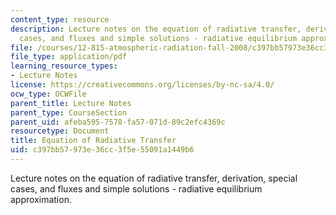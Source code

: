```yaml
---
content_type: resource
description: Lecture notes on the equation of radiative transfer, derivation, special
  cases, and fluxes and simple solutions - radiative equilibrium approximation.
file: /courses/12-815-atmospheric-radiation-fall-2008/c397bb57973e36cc3f5e55091a1449b6_radiative_transf.pdf
file_type: application/pdf
learning_resource_types:
- Lecture Notes
license: https://creativecommons.org/licenses/by-nc-sa/4.0/
ocw_type: OCWFile
parent_title: Lecture Notes
parent_type: CourseSection
parent_uid: afeba595-7578-fa57-071d-89c2efc4369c
resourcetype: Document
title: Equation of Radiative Transfer
uid: c397bb57-973e-36cc-3f5e-55091a1449b6
---
```

Lecture notes on the equation of radiative transfer, derivation, special cases, and fluxes and simple solutions - radiative equilibrium approximation.